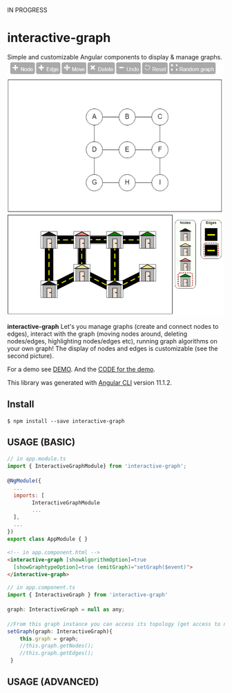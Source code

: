 IN PROGRESS

# interactive-graph

Simple and customizable Angular components to display & manage graphs.
<img src="./images/standard.png">
<img src="./images/custom.png">

<b>interactive-graph</b> Let's you manage graphs (create and connect nodes to edges), interact with the graph (moving nodes around, deleting nodes/edges, highlighting nodes/edges etc), running graph algorithms on your own graph! The display of nodes and edges is customizable (see the second picture).

For a demo see [DEMO](https://tangkevkev.github.io/demoInteractiveGraph/). And the [CODE for the demo](https://github.com/tangkevkev/demoInteractiveGraph). 

This library was generated with [Angular CLI](https://github.com/angular/angular-cli) version 11.1.2.

## Install
```
$ npm install --save interactive-graph
```

## USAGE (BASIC)
```js
// in app.module.ts
import { InteractiveGraphModule} from 'interactive-graph';

@NgModule({
  ...
  imports: [
        InteractiveGraphModule
        ...
  ],
  ...
})
export class AppModule { }
```

```html
<!-- in app.component.html -->
<interactive-graph [showAlgorithmOption]=true 
  [showGraphtypeOption]=true (emitGraph)="setGraph($event)">
</interactive-graph>
```

```js
// in app.component.ts
import { InteractiveGraph } from 'interactive-graph'

graph: InteractiveGraph = null as any;

//From this graph instance you can access its topology (get access to nodes and edges)
setGraph(graph: InteractiveGraph){
    this.graph = graph;
    //this.graph.getNodes();
    //this.graph.getEdges();
 }
```

## USAGE (ADVANCED)



